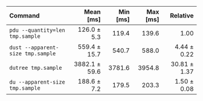 | Command | Mean [ms] | Min [ms] | Max [ms] | Relative |
|:---|---:|---:|---:|---:|
| `pdu --quantity=len tmp.sample` | 126.0 ± 5.3 | 119.4 | 139.6 | 1.00 |
| `dust --apparent-size tmp.sample` | 559.4 ± 15.7 | 540.7 | 588.0 | 4.44 ± 0.22 |
| `dutree tmp.sample` | 3882.1 ± 59.6 | 3781.6 | 3954.8 | 30.81 ± 1.37 |
| `du --apparent-size tmp.sample` | 188.6 ± 7.2 | 179.5 | 203.3 | 1.50 ± 0.08 |

